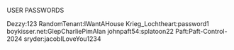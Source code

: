 USER PASSWORDS

Dezzy:123
RandomTenant:IWantAHouse
Krieg_Lochtheart:password1
boykisser.net:GlepCharliePimAlan
johnpaft54:splatoon22
Paft:Paft-Control-2024
sryder:jacobILoveYou1234